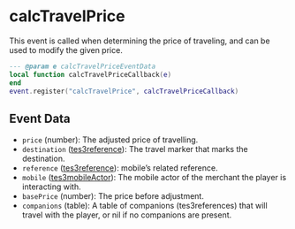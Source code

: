 # calcTravelPrice

This event is called when determining the price of traveling, and can be used to modify the given price.

```lua
--- @param e calcTravelPriceEventData
local function calcTravelPriceCallback(e)
end
event.register("calcTravelPrice", calcTravelPriceCallback)
```

## Event Data

* `price` (number): The adjusted price of travelling.
* `destination` ([tes3reference](../../types/tes3reference)): The travel marker that marks the destination.
* `reference` ([tes3reference](../../types/tes3reference)): mobile’s related reference.
* `mobile` ([tes3mobileActor](../../types/tes3mobileActor)): The mobile actor of the merchant the player is interacting with.
* `basePrice` (number): The price before adjustment.
* `companions` (table): A table of companions (tes3references) that will travel with the player, or nil if no companions are present.

